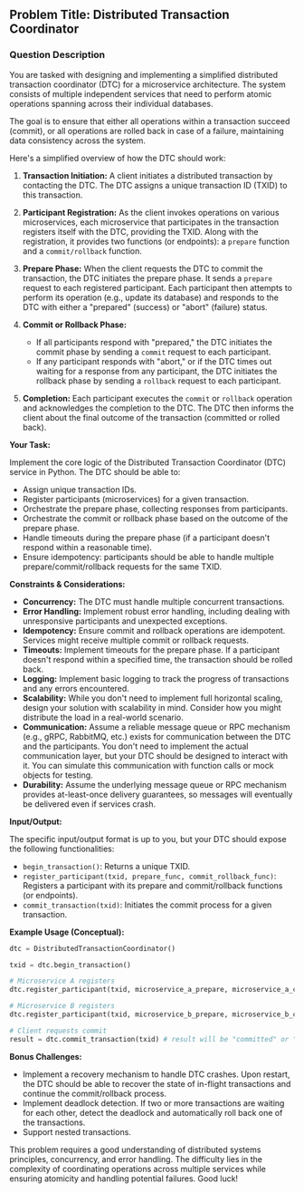 ## Problem Title: Distributed Transaction Coordinator

### Question Description

You are tasked with designing and implementing a simplified distributed transaction coordinator (DTC) for a microservice architecture. The system consists of multiple independent services that need to perform atomic operations spanning across their individual databases.

The goal is to ensure that either all operations within a transaction succeed (commit), or all operations are rolled back in case of a failure, maintaining data consistency across the system.

Here's a simplified overview of how the DTC should work:

1.  **Transaction Initiation:** A client initiates a distributed transaction by contacting the DTC. The DTC assigns a unique transaction ID (TXID) to this transaction.

2.  **Participant Registration:** As the client invokes operations on various microservices, each microservice that participates in the transaction registers itself with the DTC, providing the TXID. Along with the registration, it provides two functions (or endpoints): a `prepare` function and a `commit/rollback` function.

3.  **Prepare Phase:** When the client requests the DTC to commit the transaction, the DTC initiates the prepare phase. It sends a `prepare` request to each registered participant. Each participant then attempts to perform its operation (e.g., update its database) and responds to the DTC with either a "prepared" (success) or "abort" (failure) status.

4.  **Commit or Rollback Phase:**
    *   If all participants respond with "prepared," the DTC initiates the commit phase by sending a `commit` request to each participant.
    *   If any participant responds with "abort," or if the DTC times out waiting for a response from any participant, the DTC initiates the rollback phase by sending a `rollback` request to each participant.

5.  **Completion:** Each participant executes the `commit` or `rollback` operation and acknowledges the completion to the DTC. The DTC then informs the client about the final outcome of the transaction (committed or rolled back).

**Your Task:**

Implement the core logic of the Distributed Transaction Coordinator (DTC) service in Python. The DTC should be able to:

*   Assign unique transaction IDs.
*   Register participants (microservices) for a given transaction.
*   Orchestrate the prepare phase, collecting responses from participants.
*   Orchestrate the commit or rollback phase based on the outcome of the prepare phase.
*   Handle timeouts during the prepare phase (if a participant doesn't respond within a reasonable time).
*   Ensure idempotency: participants should be able to handle multiple prepare/commit/rollback requests for the same TXID.

**Constraints & Considerations:**

*   **Concurrency:** The DTC must handle multiple concurrent transactions.
*   **Error Handling:** Implement robust error handling, including dealing with unresponsive participants and unexpected exceptions.
*   **Idempotency:**  Ensure commit and rollback operations are idempotent. Services might receive multiple commit or rollback requests.
*   **Timeouts:** Implement timeouts for the prepare phase. If a participant doesn't respond within a specified time, the transaction should be rolled back.
*   **Logging:** Implement basic logging to track the progress of transactions and any errors encountered.
*   **Scalability:** While you don't need to implement full horizontal scaling, design your solution with scalability in mind.  Consider how you might distribute the load in a real-world scenario.
*   **Communication:**  Assume a reliable message queue or RPC mechanism (e.g., gRPC, RabbitMQ, etc.) exists for communication between the DTC and the participants. You don't need to implement the actual communication layer, but your DTC should be designed to interact with it. You can simulate this communication with function calls or mock objects for testing.
*   **Durability:**  Assume the underlying message queue or RPC mechanism provides at-least-once delivery guarantees, so messages will eventually be delivered even if services crash.

**Input/Output:**

The specific input/output format is up to you, but your DTC should expose the following functionalities:

*   `begin_transaction()`: Returns a unique TXID.
*   `register_participant(txid, prepare_func, commit_rollback_func)`: Registers a participant with its prepare and commit/rollback functions (or endpoints).
*   `commit_transaction(txid)`: Initiates the commit process for a given transaction.

**Example Usage (Conceptual):**

```python
dtc = DistributedTransactionCoordinator()

txid = dtc.begin_transaction()

# Microservice A registers
dtc.register_participant(txid, microservice_a_prepare, microservice_a_commit_rollback)

# Microservice B registers
dtc.register_participant(txid, microservice_b_prepare, microservice_b_commit_rollback)

# Client requests commit
result = dtc.commit_transaction(txid) # result will be "committed" or "rolled_back"
```

**Bonus Challenges:**

*   Implement a recovery mechanism to handle DTC crashes. Upon restart, the DTC should be able to recover the state of in-flight transactions and continue the commit/rollback process.
*   Implement deadlock detection.  If two or more transactions are waiting for each other, detect the deadlock and automatically roll back one of the transactions.
*   Support nested transactions.

This problem requires a good understanding of distributed systems principles, concurrency, and error handling. The difficulty lies in the complexity of coordinating operations across multiple services while ensuring atomicity and handling potential failures. Good luck!
